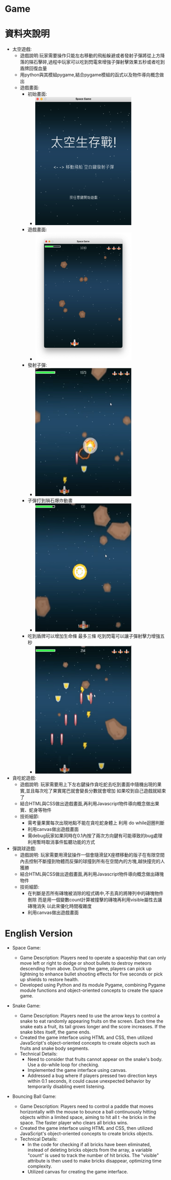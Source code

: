 # Game

# 資料夾說明

* 太空遊戲:
  * 遊戲說明:玩家需要操作只能左右移動的飛船躲避或者發射子彈將從上方降落的隕石擊碎,過程中玩家可以吃到閃電來增強子彈射擊效果五秒或者吃到盾牌回復血量
  * 用python與其模組pygame,結合pygame模組的函式以及物件導向概念做出
  * 遊戲畫面:
    * 初始畫面:
      * <img height="400" width="300" src="https://github.com/nickchen111/Game/blob/main/Space%20Game/img/%E5%A4%AA%E7%A9%BA%E9%81%8A%E6%88%B2%E9%96%8B%E5%A7%8B%E7%95%AB%E9%9D%A2.png">
    * 遊戲畫面:
      * <img height="400" width="300" src="https://github.com/nickchen111/Game/blob/main/Space%20Game/img/%E5%A4%AA%E7%A9%BA%E9%81%8A%E6%88%B2%E9%81%8A%E7%8E%A9%E7%95%AB%E9%9D%A2.png">
    * 發射子彈:
      * <img height="400" width="300" src="https://github.com/nickchen111/Game/blob/main/Space%20Game/img/%E7%99%BC%E5%B0%84%E5%AD%90%E5%BD%88.png">
    * 子彈打到隕石爆炸動畫
      * <img height="400" width="300" src="https://github.com/nickchen111/Game/blob/main/Space%20Game/img/%E7%88%86%E7%82%B8%E5%8B%95%E7%95%AB.png">
    * 吃到盾牌可以增加生命條 最多三條 吃到閃電可以讓子彈射擊力增強五秒
      * <img height="400" width="300" src="https://github.com/nickchen111/Game/blob/main/Space%20Game/img/%E7%9B%BE%E7%89%8C%E8%B7%9F%E9%96%83%E9%9B%BB.png">
* 貪吃蛇遊戲:
  * 遊戲說明: 玩家需要用上下左右鍵操作貪吃蛇去吃到畫面中隨機出現的果實,並且每次吃了果實尾巴就會變長分數就會增加 如果咬到自己遊戲就結束了
  * 結合HTML與CSS做出遊戲畫面,再利用Javascript物件導向概念做出果實、蛇身等物件
  * 技術細節:
    * 需考量果實每次出現地點不能在貪吃蛇身體上 利用 do while迴圈判斷
    * 利用canvas做出遊戲畫面
    * 需debug玩家如果同時在0.1內按了兩次方向鍵有可能導致的bug處理 利用暫時取消事件監聽功能的方式
* 彈跳球遊戲:
  * 遊戲說明: 玩家需要用滑鼠操作一個會隨滑鼠X座標移動的版子在有限空間內去控制不斷撞到物體而反彈的球撞到所有在空間內的方塊,越快撞完的人獲勝
  * 結合HTML與CSS做出遊戲畫面,再利用Javascript物件導向概念做出磚塊物件
  * 技術細節:
    * 在判斷是否所有磚塊被消除的程式碼中,不去真的將陣列中的磚塊物件刪除 而是用一個變數count計算被撞擊的磚塊再利用visible屬性去讓磚塊消失 以此來優化時間複雜度
    * 利用canvas做出遊戲畫面
# English Version
* Space Game:
  * Game Description: Players need to operate a spaceship that can only move left or right to dodge or shoot bullets to destroy meteors descending from above. During the game, players      can pick up lightning to enhance bullet shooting effects for five seconds or pick up shields to restore health.
  * Developed using Python and its module Pygame, combining Pygame module functions and object-oriented concepts to create the space game.
    
* Snake Game:
  * Game Description: Players need to use the arrow keys to control a snake to eat randomly appearing fruits on the screen. Each time the snake eats a fruit, its tail grows longer and      the score increases. If the snake bites itself, the game ends.
  * Created the game interface using HTML and CSS, then utilized JavaScript's object-oriented concepts to create objects such as fruits and snake body segments.
  * Technical Details:
    * Need to consider that fruits cannot appear on the snake's body. Use a do-while loop for checking.
    * Implemented the game interface using canvas.
    * Addressed a bug where if players pressed two direction keys within 0.1 seconds, it could cause unexpected behavior by temporarily disabling event listening.

* Bouncing Ball Game:
  * Game Description: Players need to control a paddle that moves horizontally with the mouse to bounce a ball continuously hitting objects within a limited space, aiming to hit all t      -he bricks in the space. The faster player who clears all bricks wins.
  * Created the game interface using HTML and CSS, then utilized JavaScript's object-oriented concepts to create bricks objects.
  * Technical Details:
    * In the code for checking if all bricks have been eliminated, instead of deleting bricks objects from the array, a variable "count" is used to track the number of hit bricks. The
      "visible" attribute is then used to make bricks disappear, optimizing time complexity.
    * Utilized canvas for creating the game interface.
